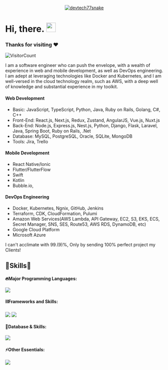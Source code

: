 <p align="center">
  <a href="#"><img src="https://readme-typing-svg.herokuapp.com?font=Architects+Daughter&size=30&duration=3000&pause=800&color=1BCDFF&center=true&vCenter=true&random=false&width=600&height=60&lines=Welcome+to+my+Github+Profile!;Certificated+Senior+Web+Developer;Certificated+Android+%26+iOS+App+Developer;Especially+Frontend+Development" alt="devtech77snake" /></a>
</p>

<!-- Short Introduction -->

<h1 align = "left">
  Hi, there. <img src="https://github.com/devtech77snake/devtech77snake/blob/main/wave.gif" width="30" />

   ### Thanks for visiting :heart:
  ![VisitorCount](https://profile-counter.glitch.me/onlinehub0808/count.svg)
  &emsp;
  
</h1>
<p>I am a software engineer who can push the envelope, with a wealth of experience in web and mobile development, as well as DevOps engineering. I am adept at leveraging technologies like Docker and Kubernetes, and I am well-versed in the cloud technology realm, such as AWS, with a deep well of knowledge and substantial experience in my toolkit.</p>

#### Web Development

-   Basic: JavaScript, TypeScript, Python, Java, Ruby on Rails, Golang, C#, C++
-   Front-End: React.js, Next.js, Redux, Zustand, AngularJS, Vue.js, Nuxt.js
-   Back-End: Node.js, Express.js, Nest.js, Python, Django, Flask, Laravel, Java, Spring Boot, Ruby on Rails, .Net
-   Database: MySQL, PostgreSQL, Oracle, SQLite, MongoDB
-   Tools: Jira, Trello

#### Mobile Development

-   React Native/Ionic
-   Flutter/FlutterFlow
-   Swift
-   Kotlin
-   Bubble.io, 

#### DevOps Engineering

-   Docker, Kubernetes, Ngnix, GitHub, Jenkins
-   Terraform, CDK, CloudFormation, Pulumi
-   Amazon Web Services(AWS Lambda, API Gateway, EC2, S3, EKS, ECS, Secret Manager, SNS, SES, Route53, AWS RDS, DynamoDB, etc)
-   Google Cloud Platform
-   Microsoft Azure


<p>I can't acclimate with 99.(9)%, Only by sending 100% perfect project my Clients!</p>
<p></p>

<!-- Skills Section -->
<h2 align="left">🚀Skills🚀</h2>

<div>

#### 🔥Major Programming Languages:

  <div align="left">
    <img src="https://skillicons.dev/icons?i=html,css,jquery,js,ts,threejs,php,java,py,go,ruby,cs,solidity,swift,kotlin" />
  </div>

#### ⛓️Frameworks and Skills:

  <div align="left">      
    <img src="https://skillicons.dev/icons?i=bootstrap,tailwind,react,redux,nextjs,vue,nuxtjs,angular" />
    <img src="https://skillicons.dev/icons?i=nodejs,express,nestjs,laravel,spring,django,flask,pytorch,tensorflow,dotnet,figma,flutter,webflow,wordpress" />
  </div>
  
#### 🧵Database & Skills:

  <div align="left">      
    <img src="https://skillicons.dev/icons?i=mysql,postgres,sqlite,mongodb,graphql,firebase,supabase,redis,postman" />
  </div>

#### ⚡️Other Essentials:

  <div align="left">      
    <img src="https://skillicons.dev/icons?i=git,gitlab,github,powershell,linux,bash,docker,kubernetes,nginx,heroku,netlify,vercel,cloudflare,aws,gcp,azure,ai,bots" />
  </div>
</div>
